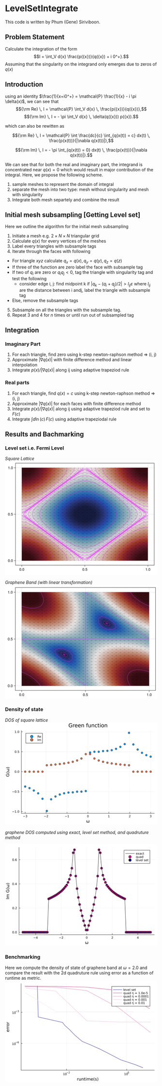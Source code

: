 # LevelSetIntegrate

This code is written by Phum (Gene) Siriviboon.

## Problem Statement
Calculate the integration of the form
$$I = \int_V d{x} \frac{p({x})}{q({x}) + i 0^+}.$$
Assuming that the singularity on the integrand only emerges due to zeros of $q(x)$

## Introduction

using an identity $\frac{1}{x+i0^+} = \mathcal{P} \frac{1}{x} - i \pi \delta(x)$, we can see that 
$${\rm Re} \, I = \mathcal{P} \int_V  d{x} \, \frac{p({x})}{q({x})},$$
$${\rm Im} \, I =  - \pi \int_V  d{x} \, \delta(q({x})) p({x}).$$

which can also be rewitten as 

$${\rm Re} \, I = \mathcal{P} \int \frac{dc}{c} \int_{q(x(t)) = c} dx(t)  \, \frac{p(x(t))}{|\nabla q(x(t))|},$$ 

$${\rm Im} \, I =  - \pi \int_{q(x(t)) = 0} dx(t)  \, \frac{p(x(t))}{|\nabla q(x(t))|}.$$


We can see that for both the real and imaginary part, the integrand is concentrated near $q({x}) = 0$ which would result in major contribution of the integral. Here, we propose the following scheme.

1. sample meshes to represent the domain of integral
2. separate the mesh into two type: mesh without singularity and mesh with singularity
3. Integrate both mesh separtely and combine the result

## Initial mesh subsampling [Getting Level set]
Here we outline the algorithm for the initial mesh subsampling

1. Initiate a mesh e.g. $2\times N\times N$  triangular grid
2. Calculate $q({x})$ for every vertices of the meshes
3. Label every triangles with subsample tags
4. Iterate through the faces with following
- For triangle ${x}{y}{z}$ calculate $q_x = q({x}), q_y =  q({y}), q_z =  q({z})$
- If three of the function are zero label the face with subsample tag
- If two of $q_i$ are zero or $q_i q_j < 0$, tag the triangle with singularity tag and test the following
    - consider edge i, j: find midpoint k if $|q_k - (q_i + q_j)/2| > l_{ij} \varepsilon$ where $l_{ij}$ are the distance between i andj, label the triangle with subsample tag
- Else, remove the subsample tags
5. Subsample on all the triangles with the subsample tag. 
6. Repeat 3 and 4 for $n$ times or until run out of subsampled tag

## Integration 


### Imaginary Part


1. For each triangle, find zero using k-step newton-raphson method => (i, j)
2. Approximate $|\nabla q(x)|$ with finite difference method and linear interpolation
3. Integrate $p(x)/|\nabla q(x)|$ along ij using adaptive trapeziod rule


### Real parts

1. For each triangle, find $q(x) = c$ using k-step newton-raphson method => (i, j)
2. Approximate $|\nabla q(x)|$ for each faces with finite difference method 
3. Integrate $p(x)/|\nabla q(x)|$ along ij using adaptive trapeziod rule and set to $F(c)$
4. Integrate $\int d \ln(c) \, F(c)$ using adaptive trapeziodal rule

## Results and Bachmarking

### Level set i.e. Fermi Level

*Square Lattice*
![image](fig/band_square_lattice.png)

*Graphene Band (with linear transformation)*
![image](fig/graphene_band.png)


### Density of state

*DOS of square lattice*
![image](fig/Green_fn_square_lattice.svg)

*graphene DOS computed using exact, level set method, and quadruture method*

![image](fig/graphene_dos.svg)


### Benchmarking

Here we compute the density of state of graphene band at $\omega = 2.0$ and compare the result with the 2d quadruture rule using error as a function of runtime as metric. 
![image](fig/benchmark_runtime_err.svg)




